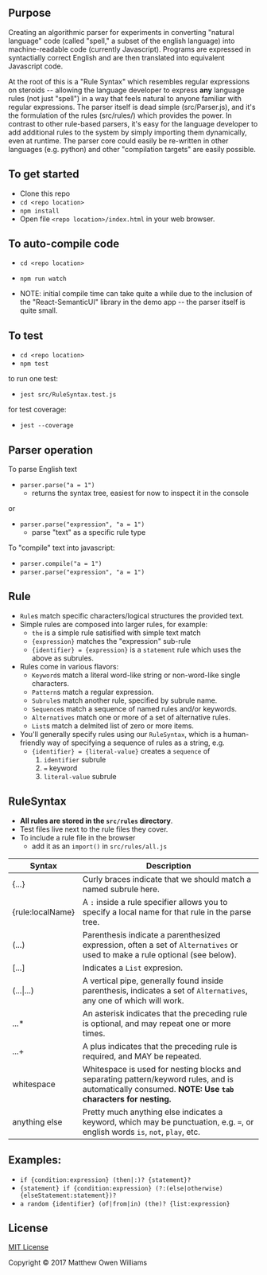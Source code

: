 Purpose
-------
Creating an algorithmic parser for experiments in converting "natural language" code (called "spell," a subset of the english language) into machine-readable code (currently Javascript).  Programs are expressed in syntactially correct English and are then translated into equivalent Javascript code.

At the root of this is a "Rule Syntax" which resembles regular expressions on steroids -- allowing the language developer to express **any** language rules (not just "spell") in a way that feels natural to anyone familiar with regular expressions.  The parser itself is dead simple (src/Parser.js), and it's the formulation of the rules (src/rules/) which provides the power.  In contrast to other rule-based parsers, it's easy for the language developer to add additional rules to the system by simply importing them dynamically, even at runtime.  The parser core could easily be re-written in other languages (e.g. python) and other "compilation targets" are easily possible.

To get started
----------------
- Clone this repo
- `cd <repo location>`
- `npm install`
- Open file `<repo location>/index.html` in your web browser.


To auto-compile code
----------------
- `cd <repo location>`
- `npm run watch`

- NOTE: initial compile time can take quite a while due to the inclusion of the "React-SemanticUI" library in the demo app -- the parser itself is quite small.


To test
----------------
- `cd <repo location>`
- `npm test`

to run one test:

- `jest src/RuleSyntax.test.js`

for test coverage:

- `jest --coverage`



Parser operation
----------------

To parse English text

- `parser.parse("a = 1")`
	- returns the syntax tree, easiest for now to inspect it in the console

or

- `parser.parse("expression", "a = 1")`
	- parse "text" as a specific rule type


To "compile" text into javascript:

- `parser.compile("a = 1")`
- `parser.parse("expression", "a = 1")`


Rule
----
- `Rule`s match specific characters/logical structures the provided text.
- Simple rules are composed into larger rules, for example:
	- `the` is a simple rule satisified with simple text match
	- `{expression}` matches the "expression" sub-rule
	- `{identifier} = {expression}` is a `statement` rule which uses the above as subrules.
- Rules come in various flavors:
	- `Keyword`s match a literal word-like string or non-word-like single characters.
	- `Pattern`s match a regular expression.
	- `Subrule`s match another rule, specified by subrule name.
	- `Sequence`s match a sequence of named rules and/or keywords.
	- `Alternatives` match one or more of a set of alternative rules.
	- `List`s match a delmited list of zero or more items.
- You'll generally specify rules using our `RuleSyntax`, which is a human-friendly way
	of specifying a sequence of rules as a string, e.g.
	- `{identifier} = {literal-value}` creates a `sequence` of
		1. `identifier` subrule
		2. `=` keyword
		3. `literal-value` subrule

RuleSyntax
----------
- **All rules are stored in the `src/rules` directory**.
- Test files live next to the rule files they cover.
- To include a rule file in the browser
	- add it as an `import()` in `src/rules/all.js`

| Syntax		| Description |
|---------------|-------------|
| {...}		| Curly braces indicate that we should match a named subrule here. |
| {rule:localName}		| A `:` inside a rule specifier allows you to specify a local name for that rule in the parse tree. |
| (...)		| Parenthesis indicate a parenthesized expression, often a set of `Alternatives` or used to make a rule optional (see below). |
| [...]		| Indicates a `List` expresion. |
| (...&#124;...)	| A vertical pipe, generally found inside parenthesis, indicates a set of `Alternatives`, any one of which will work.
| ...*		| An asterisk indicates that the preceding rule is optional, and may repeat one or more times. |
| ...+		| A plus indicates that the preceding rule is required, and MAY be repeated. |
| whitespace	| Whitespace is used for nesting blocks and separating pattern/keyword rules, and is automatically consumed. **NOTE: Use `tab` characters for nesting.** |
| anything else	| Pretty much anything else indicates a keyword, which may be punctuation, e.g. `=`, or english words `is`, `not`, `play`, etc. |

Examples:
---------
- `if {condition:expression} (then|:)? {statement}?`
- `{statement} if {condition:expression} (?:(else|otherwise) {elseStatement:statement})?`
- `a random {identifier} (of|from|in) (the)? {list:expression}`

License
-------
[MIT License](https://opensource.org/licenses/MIT)

Copyright &copy; 2017 Matthew Owen Williams
